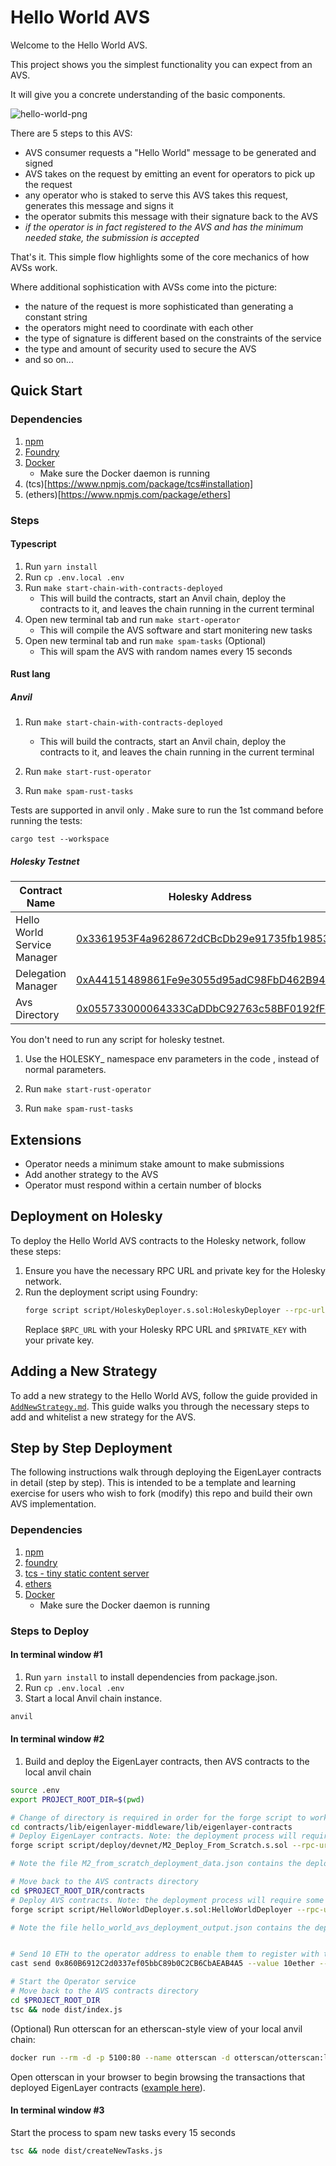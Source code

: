 # Hello World AVS

Welcome to the Hello World AVS.

This project shows you the simplest functionality you can expect from an AVS.

It will give you a concrete understanding of the basic components.

![hello-world-png](./assets/hello-world-diagram.png)

There are 5 steps to this AVS:
- AVS consumer requests a "Hello World" message to be generated and signed
- AVS takes on the request by emitting an event for operators to pick up the request
- any operator who is staked to serve this AVS takes this request, generates this message and signs it
- the operator submits this message with their signature back to the AVS
- *if the operator is in fact registered to the AVS and has the minimum needed stake, the submission is accepted*

That's it. This simple flow highlights some of the core mechanics of how AVSs work.

Where additional sophistication with AVSs come into the picture:
- the nature of the request is more sophisticated than generating a constant string
- the operators might need to coordinate with each other
- the type of signature is different based on the constraints of the service
- the type and amount of security used to secure the AVS
- and so on...

## Quick Start

### Dependencies

1. [npm](https://docs.npmjs.com/downloading-and-installing-node-js-and-npm)
2. [Foundry](https://getfoundry.sh/)
3. [Docker](https://www.docker.com/get-started/)
   * Make sure the Docker daemon is running
4. (tcs)[https://www.npmjs.com/package/tcs#installation]
5. (ethers)[https://www.npmjs.com/package/ethers]


### Steps

#### Typescript

1. Run `yarn install`
2. Run `cp .env.local .env`
3. Run `make start-chain-with-contracts-deployed`
    * This will build the contracts, start an Anvil chain, deploy the contracts to it, and leaves the chain running in the current terminal
4. Open new terminal tab and run `make start-operator`
    * This will compile the AVS software and start monitering new tasks
5. Open new terminal tab and run `make spam-tasks` (Optional)
    * This will spam the AVS with random names every 15 seconds

#### Rust lang


##### Anvil 

1. Run `make start-chain-with-contracts-deployed`
    * This will build the contracts, start an Anvil chain, deploy the contracts to it, and leaves the chain running in the current terminal

2. Run `make start-rust-operator`

3. Run `make spam-rust-tasks`

Tests are supported in anvil only . Make sure to run the 1st command before running the  tests:

```
cargo test --workspace
```


##### Holesky Testnet

| Contract Name               | Holesky Address                                   |
| -------------               | -------------                                     |
| Hello World Service Manager | [0x3361953F4a9628672dCBcDb29e91735fb1985390](https://holesky.etherscan.io/address/0x3361953F4a9628672dCBcDb29e91735fb1985390)    |
| Delegation Manager          | [0xA44151489861Fe9e3055d95adC98FbD462B948e7](https://holesky.etherscan.io/address/0xA44151489861Fe9e3055d95adC98FbD462B948e7)                                           |
| Avs Directory               | [0x055733000064333CaDDbC92763c58BF0192fFeBf](https://holesky.etherscan.io/address/0x055733000064333CaDDbC92763c58BF0192fFeBf)      |

You don't need to run any script for holesky testnet.

1. Use the HOLESKY_ namespace env parameters in the code , instead of normal parameters.

2. Run `make start-rust-operator`

3. Run `make spam-rust-tasks `



## Extensions

- Operator needs a minimum stake amount to make submissions
- Add another strategy to the AVS
- Operator must respond within a certain number of blocks

## Deployment on Holesky

To deploy the Hello World AVS contracts to the Holesky network, follow these steps:

1. Ensure you have the necessary RPC URL and private key for the Holesky network.
2. Run the deployment script using Foundry:
    ```bash
    forge script script/HoleskyDeployer.s.sol:HoleskyDeployer --rpc-url $RPC_URL --private-key $PRIVATE_KEY --broadcast -vvvv
    ```
    Replace `$RPC_URL` with your Holesky RPC URL and `$PRIVATE_KEY` with your private key.

## Adding a New Strategy

To add a new strategy to the Hello World AVS, follow the guide provided in [`AddNewStrategy.md`](https://github.com/Layr-Labs/hello-world-avs/blob/master/AddNewStrategy.md). This guide walks you through the necessary steps to add and whitelist a new strategy for the AVS.



## Step by Step Deployment

The following instructions walk through deploying the EigenLayer contracts in detail (step by step). This is intended to be a template and learning exercise for users who wish to fork (modify) this repo and build their own AVS implementation.

### Dependencies

1. [npm](https://docs.npmjs.com/downloading-and-installing-node-js-and-npm)
2. [foundry](https://getfoundry.sh/)
3. [tcs - tiny static content server](https://www.npmjs.com/package/tcs#installation)
4. [ethers](https://www.npmjs.com/package/ethers)
5. [Docker](https://www.docker.com/get-started/)
   * Make sure the Docker daemon is running

### Steps to Deploy

#### In terminal window #1
1. Run `yarn install` to install dependencies from package.json.
2. Run `cp .env.local .env`
3. Start a local Anvil chain instance.
```bash
anvil
```

#### In terminal window #2

1. Build and deploy the EigenLayer contracts, then AVS contracts to the local anvil chain

```bash
source .env
export PROJECT_ROOT_DIR=$(pwd)

# Change of directory is required in order for the forge script to work properly
cd contracts/lib/eigenlayer-middleware/lib/eigenlayer-contracts
# Deploy EigenLayer contracts. Note: the deployment process will require some time for compilation on the first run.
forge script script/deploy/devnet/M2_Deploy_From_Scratch.s.sol --rpc-url $RPC_URL --private-key $PRIVATE_KEY --broadcast --sig "run(string memory configFile)" -- M2_deploy_from_scratch.anvil.config.json

# Note the file M2_from_scratch_deployment_data.json contains the deployment data (addresses) of the deployed EigenLayer contracts

# Move back to the AVS contracts directory
cd $PROJECT_ROOT_DIR/contracts
# Deploy AVS contracts. Note: the deployment process will require some time for compilation on the first run
forge script script/HelloWorldDeployer.s.sol:HelloWorldDeployer --rpc-url $RPC_URL --private-key $PRIVATE_KEY --broadcast -v

# Note the file hello_world_avs_deployment_output.json contains the deployment data (addresses) of the deployed AVS contracts


# Send 10 ETH to the operator address to enable them to register with the eigenlayer contracts in future steps
cast send 0x860B6912C2d0337ef05bbC89b0C2CB6CbAEAB4A5 --value 10ether --private-key 0x2a871d0798f97d79848a013d4936a73bf4cc922c825d33c1cf7073dff6d409c6

# Start the Operator service
# Move back to the AVS contracts directory
cd $PROJECT_ROOT_DIR
tsc && node dist/index.js
```


(Optional) Run otterscan for an etherscan-style view of your local anvil chain:
```bash
docker run --rm -d -p 5100:80 --name otterscan -d otterscan/otterscan:latest
```
Open otterscan in your browser to begin browsing the transactions that deployed EigenLayer contracts ([example here](http://localhost:5100/block/1)).


#### In terminal window #3
Start the process to spam new tasks every 15 seconds

```bash
tsc && node dist/createNewTasks.js
```

